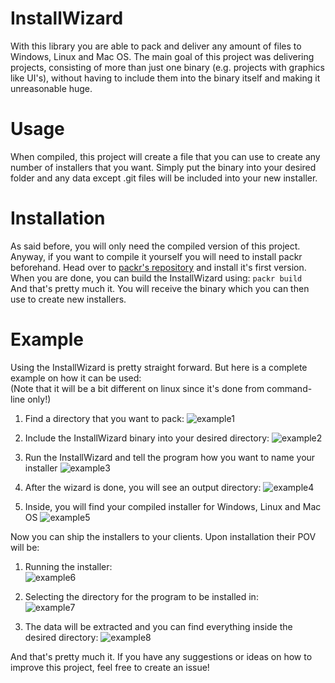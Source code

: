 # InstallWizard
With this library you are able to pack and deliver any amount of files to Windows, Linux and Mac OS.
The main goal of this project was delivering projects, consisting of more than just one binary (e.g. projects with graphics
like UI's), without having to include them into the binary itself and making it unreasonable huge.

# Usage
When compiled, this project will create a file that you can use to create any number of installers that you want.
Simply put the binary into your desired folder and any data except .git files will be included into your new installer.

# Installation
As said before, you will only need the compiled version of this project. Anyway, if you want to compile it yourself you will need
to install packr beforehand. Head over to [packr's repository](https://github.com/gobuffalo/packr) and install it's first version.
When you are done, you can build the InstallWizard using:
```packr build```<br>
And that's pretty much it. You will receive the binary which you can then use to create new installers.

# Example
Using the InstallWizard is pretty straight forward. But here is a complete example on how it can be used:
<br>(Note that it will be a bit different on linux since it's done from command-line only!)

1. Find a directory that you want to pack:
![example1](https://very.highly.illegal-dark-web-server.xyz/preview/raw/KbwmRXtLV1FbRCtWHOigFivwV)

2. Include the InstallWizard binary into your desired directory:
![example2](https://very.highly.illegal-dark-web-server.xyz/preview/raw/NTgIiDA0ugtl6VcbHpWxqk58e)

3. Run the InstallWizard and tell the program how you want to name your installer
![example3](https://very.highly.illegal-dark-web-server.xyz/preview/raw/gSR9ERD5IZBYudWpChikwsEwm)

4. After the wizard is done, you will see an output directory:
![example4](https://very.highly.illegal-dark-web-server.xyz/preview/raw/5vLWcZV2VUnfpoiHhzeTtsojX)

5. Inside, you will find your compiled installer for Windows, Linux and Mac OS
![example5](https://very.highly.illegal-dark-web-server.xyz/preview/raw/LyVyshiSgJPsSg5QX2DMxJG2z)

Now you can ship the installers to your clients. Upon installation their POV will be:

1. Running the installer:<br>
![example6](https://very.highly.illegal-dark-web-server.xyz/preview/raw/5W9FwYXPn15HqOdqpTxKPLitF)

2. Selecting the directory for the program to be installed in:<br>
![example7](https://very.highly.illegal-dark-web-server.xyz/preview/raw/l3YjZEhWczdgQiTdEh6Z8r7zm)

3. The data will be extracted and you can find everything inside the desired directory:
![example8](https://very.highly.illegal-dark-web-server.xyz/preview/raw/irHjVghKajLygWvntLqFBJRL6)

And that's pretty much it. If you have any suggestions or ideas on how to improve this project, feel free to create an issue!
